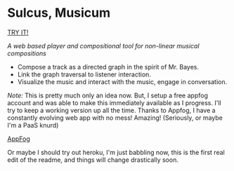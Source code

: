 Sulcus, Musicum
========

[TRY IT!](http://sulcusmusicum.aws.af.cm/)

*A web based player and compositional tool for non-linear musical compositions*

  - Compose a track as a directed graph in the spirit of Mr. Bayes.
  - Link the graph traversal to listener interaction.
  - Visualize the music and interact with the music, engage in conversation.

*Note:* This is pretty much only an idea now. But, I setup a free appfog account
and was able to make this immediately available as I progress. I'll try to keep
a working version up all the time. Thanks to Appfog, I have a constantly
evolving web app with no mess! Amazing! (Seriously, or maybe I'm a PaaS knurd)

[AppFog](https://www.appfog.com/)

Or maybe I should try out heroku, I'm just babbling now, this is the first real
edit of the readme, and things will change drastically soon.
